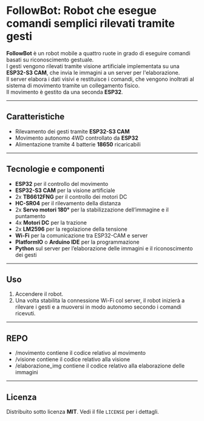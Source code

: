 # FollowBot: Robot che esegue comandi semplici rilevati tramite gesti

**FollowBot** è un robot mobile a quattro ruote in grado di eseguire comandi basati su riconoscimento gestuale.  
I gesti vengono rilevati tramite visione artificiale implementata su una **ESP32-S3 CAM**, che invia le immagini a un server per l'elaborazione.  
Il server elabora i dati visivi e restituisce i comandi, che vengono inoltrati al sistema di movimento tramite un collegamento fisico.  
Il movimento è gestito da una seconda **ESP32**.

---

## Caratteristiche
- Rilevamento dei gesti tramite **ESP32-S3 CAM**
- Movimento autonomo 4WD controllato da **ESP32**
- Alimentazione tramite 4 batterie **18650** ricaricabili

---

## Tecnologie e componenti
- **ESP32** per il controllo del movimento
- **ESP32-S3 CAM** per la visione artificiale
- 2x **TB6612FNG** per il controllo dei motori DC
- **HC-SR04** per il rilevamento della distanza
- 2x **Servo motori 180°** per la stabilizzazione dell’immagine e il puntamento
- 4x **Motori DC** per la trazione
- 2x **LM2596** per la regolazione della tensione
- **Wi-Fi** per la comunicazione tra ESP32-CAM e server
- **PlatformIO** o **Arduino IDE** per la programmazione
- **Python** sul server per l’elaborazione delle immagini e il riconoscimento dei gesti

---

## Uso
1. Accendere il robot.
2. Una volta stabilita la connessione Wi-Fi col server, il robot inizierà a rilevare i gesti e a muoversi in modo autonomo secondo i comandi ricevuti.

---

## REPO
- /movimento contiene il codice relativo al movimento
- /visione contiene il codice relativo alla visione
- /elaborazione_img contiene il codice relativo alla elaborazione delle immagini

---

## Licenza
Distribuito sotto licenza **MIT**. Vedi il file `LICENSE` per i dettagli.
